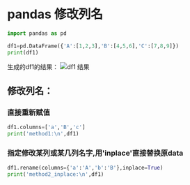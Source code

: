 # pandas 修改列名

```python
import pandas as pd  

df1=pd.DataFrame({'A':[1,2,3],'B':[4,5,6],'C':[7,8,9]})
print(df1)
```
生成的df1的结果：
![df1 结果](https://img-blog.csdn.net/20180807090806465?watermark/2/text/aHR0cHM6Ly9ibG9nLmNzZG4ubmV0L3dlaXhpbl80MjA0NDAzNw==/font/5a6L5L2T/fontsize/400/fill/I0JBQkFCMA==/dissolve/70)

## 修改列名：
### 直接重新赋值
```python
df1.columns=['a','B','c']  
print('method1:\n',df1)
```
### 指定修改某列或某几列名字,用'inplace'直接替换原data

```python
df1.rename(columns={'a':'A','b':'B'},inplace=True) 
print('method2_inplace:\n',df1)
```


